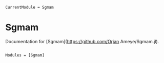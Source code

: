 ```@meta
CurrentModule = Sgmam
```

# Sgmam

Documentation for [Sgmam](https://github.com/Orjan Ameye/Sgmam.jl).

```@index
```

```@autodocs
Modules = [Sgmam]
```
